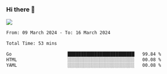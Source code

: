 ### Hi there 👋️

![](https://komarev.com/ghpvc/?username=Loner1024)

<!--START_SECTION:waka-->

```txt
From: 09 March 2024 - To: 16 March 2024

Total Time: 53 mins

Go                     █████████████████████████   99.84 %
HTML                   ░░░░░░░░░░░░░░░░░░░░░░░░░   00.08 %
YAML                   ░░░░░░░░░░░░░░░░░░░░░░░░░   00.08 %
```

<!--END_SECTION:waka-->



